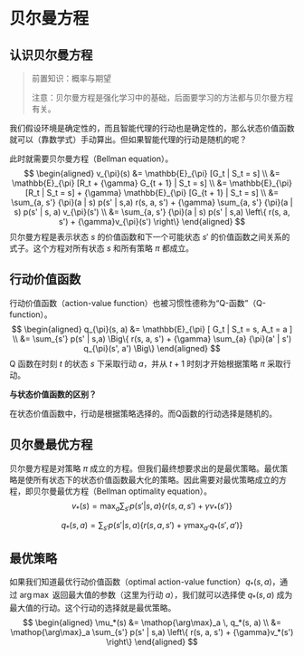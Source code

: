 # 贝尔曼方程

## 认识贝尔曼方程

> 前置知识：概率与期望
>
> 注意：贝尔曼方程是强化学习中的基础，后面要学习的方法都与贝尔曼方程有关。

我们假设环境是确定性的，而且智能代理的行动也是确定性的，那么状态价值函数就可以（靠数学式）手动算出。但如果智能代理的行动是随机的呢？

此时就需要贝尔曼方程（Bellman equation）。
$$
\begin{aligned}
v_{\pi}(s) &= \mathbb{E}_{\pi} [G_t | S_t = s] \\
&= \mathbb{E}_{\pi} [R_t + {\gamma} G_{t + 1} | S_t = s] \\
&= \mathbb{E}_{\pi} [R_t | S_t = s] + {\gamma} \mathbb{E}_{\pi} [G_{t + 1} | S_t = s] \\
&= \sum_{a, s'} {\pi}(a | s) p(s' | s,a) r(s, a, s') + {\gamma} \sum_{a, s'} {\pi}(a | s) p(s' | s, a) v_{\pi}(s') \\
&= \sum_{a, s'} {\pi}(a | s) p(s' | s,a) \left\{ r(s, a, s') + {\gamma}v_{\pi}(s') \right\}
\end{aligned}
$$
贝尔曼方程是表示状态 $s$ 的价值函数和下一个可能状态 $s'$ 的价值函数之间关系的式子。这个方程对所有状态 $s$ 和所有策略 $\pi$ 都成立。

## 行动价值函数

行动价值函数（action-value function）也被习惯性德称为“Q-函数”（Q-function）。
$$
\begin{aligned}
q_{\pi}(s, a) &= \mathbb{E}_{\pi} [ G_t | S_t = s, A_t = a ] \\
&= \sum_{s'} p(s' | s,a) \Big\{ r(s, a, s') + {\gamma} \sum_{a} {\pi}(a' | s') q_{\pi}(s', a') \Big\}
\end{aligned}
$$
Q 函数在时刻 $t$ 的状态 $s$ 下采取行动 $a$，并从 $t+1$ 时刻才开始根据策略 $\pi$ 采取行动。

**与状态价值函数的区别？**

在状态价值函数中，行动是根据策略选择的。而Q函数的行动选择是随机的。

## 贝尔曼最优方程

贝尔曼方程是对策略 $π$ 成立的方程。但我们最终想要求出的是最优策略。最优策略是使所有状态下的状态价值函数最大化的策略。因此需要对最优策略成立的方程，即贝尔曼最优方程（Bellman optimality equation）。
$$
v_*(s) = \max_a \sum_{s'} p(s' | s,a) \left\{ r(s, a, s') + {\gamma}v_*(s') \right\}
$$

$$
q_*(s, a) = \sum_{s'} p(s' | s,a) \Big\{ r(s, a, s') + {\gamma} \max_{a'} q_*(s', a') \Big\}
$$

## 最优策略

如果我们知道最优行动价值函数（optimal action-value function）$q_{*}(s, a)$，通过 $\arg\max$ 返回最大值的参数（这里为行动 $a$），我们就可以选择使 $q_{*}(s, a)$ 成为最大值的行动。这个行动的选择就是最优策略。
$$
\begin{aligned}
\mu_*(s) &= \mathop{\arg\max}_a \, q_*(s, a) \\
&= \mathop{\arg\max}_a \sum_{s'} p(s' | s,a) \left\{ r(s, a, s') + {\gamma}v_*(s') \right\}
\end{aligned}
$$
